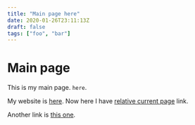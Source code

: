 ```yaml
---
title: "Main page here"
date: 2020-01-26T23:11:13Z
draft: false
tags: ["foo", "bar"]
---
```


# Main page
This is my main page. `here`.

My website is [here](https://bochkarev.io "tooltip").
Now here I have [relative current page](#test-this) link.

Another link is [this one](www.ya.ru).
